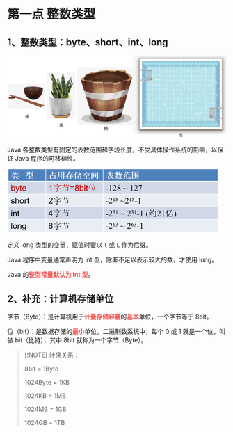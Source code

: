 # 第一点 整数类型

## 1、整数类型：byte、short、int、long

![](https://raw.githubusercontent.com/wehome-h/typora-images-repository/main/images/20240414144953.png)

<div class="br"></div>

Java 各整数类型有固定的表数范围和字段长度，不受具体操作系统的影响，以保证 Java 程序的可移植性。

<div class="br"></div>

![](https://raw.githubusercontent.com/wehome-h/typora-images-repository/main/images/20240414150706.png)

<div class="br"></div>

定义 long 类型的变量，赋值时要以 `l` 或 `L` 作为后缀。

<div class="br"></div>

Java 程序中变量通常声明为 int 型，除非不足以表示较大的数，才使用 long。

<div class="br"></div>

Java 的<strong style="color: #f3514f;">整型常量默认为 int 型</strong>。

## 2、补充：计算机存储单位

字节（Byte）：是计算机用于<strong style="color: #f3514f;">计量存储容量</strong>的<strong style="color: #f3514f;">基本</strong>单位，一个字节等于 8bit。

<div class="br"></div>

位（bit）：是数据存储的<strong style="color: #f3514f;">最小</strong>单位。二进制数系统中，每个 0 或 1 就是一个位，叫做 bit（比特），其中 8bit 就称为一个字节（Byte）。

<div class="br"></div>

> [!NOTE] 转换关系：
>
> 8bit = 1Byte
>
> 1024Byte = 1KB
>
> 1024KB = 1MB
>
> 1024MB = 1GB
>
> 1024GB = 1TB
